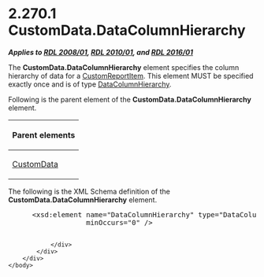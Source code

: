 <html dir="LTR" xmlns:mshelp="http://msdn.microsoft.com/mshelp" xmlns:ddue="http://ddue.schemas.microsoft.com/authoring/2003/5" xmlns:xlink="http://www.w3.org/1999/xlink" xmlns:tool="http://www.microsoft.com/tooltip">
    <head>
        <meta http-equiv="Content-Type" content="text/html; CHARSET=utf-8"></meta>
        <meta name="save" content="history"></meta>
        <title>2.270.1 CustomData.DataColumnHierarchy</title>
        <xml>
            <mshelp:toctitle title="2.270.1 CustomData.DataColumnHierarchy"></mshelp:toctitle>
            <mshelp:rltitle title="[MS-RDL]: CustomData.DataColumnHierarchy"></mshelp:rltitle>
            <mshelp:keyword index="A" term="63745f18-88b8-4a32-82e9-f223c7d0874b"></mshelp:keyword>
            <mshelp:attr name="DCSext.ContentType" value="open specification"></mshelp:attr>
            <mshelp:attr name="AssetID" value="63745f18-88b8-4a32-82e9-f223c7d0874b"></mshelp:attr>
            <mshelp:attr name="TopicType" value="kbRef"></mshelp:attr>
            <mshelp:attr name="DCSext.Title" value="[MS-RDL]: CustomData.DataColumnHierarchy" />
        </xml>
    </head>
    <body>
        <div id="header">
            <h1 class="heading">2.270.1 CustomData.DataColumnHierarchy</h1>
        </div>
        <div id="mainSection">
            <div id="mainBody">
                <div id="allHistory" class="saveHistory"></div>
                <div id="sectionSection0" class="section" name="collapseableSection">
                    

<p><b><i>Applies to </i></b><a href="1e855f94-4617-47e4-b89e-0856c6cb420f.htm"><b><i>RDL 2008/01</i></b></a><b><i>,
</i></b><a href="3428e690-a348-4ec7-8a6a-8efb42d2cdee.htm"><b><i>RDL 2010/01</i></b></a><b><i>,
and </i></b><a href="52ce3983-2bfc-4e72-9359-42aaf5fe4509.htm"><b><i>RDL 2016/01</i></b></a></p>

<p>The <b>CustomData.DataColumnHierarchy</b> element specifies
the column hierarchy of data for a <a href="6bb7b35c-e517-4444-a96b-9f2ccdd1a642.htm">CustomReportItem</a>. This
element MUST be specified exactly once and is of type <a href="b07a8118-c24f-4e21-bc8b-9640d40efa1e.htm">DataColumnHierarchy</a>.</p>

<p>Following is the parent element of the <b>CustomData.DataColumnHierarchy</b>
element.</p>

<table>
 <thead>
  <tr>
   <th>
   <p>Parent elements</p>
   </th>
  </tr>
 </thead>
 <tr>
  <td>
  <p><a href="7c5c39bd-6a38-4d28-805b-63959242c268.htm">CustomData</a>
  </p>
  </td>
 </tr>
</table>

<p>The following is the XML Schema definition of the <b>CustomData.DataColumnHierarchy</b>
element.           </p>

<dl>
<dd>
<div><pre> &lt;xsd:element name=&quot;DataColumnHierarchy&quot; type=&quot;DataColumnHierarchyType&quot; 
              minOccurs=&quot;0&quot; /&gt;
  
</pre></div>
</dd></dl>


                </div>
            </div>
        </div>
    </body>
</html>
